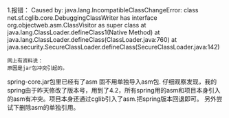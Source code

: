 1.报错：
Caused by: java.lang.IncompatibleClassChangeError: class net.sf.cglib.core.DebuggingClassWriter has interface org.objectweb.asm.ClassVisitor as super class
	at java.lang.ClassLoader.defineClass1(Native Method)
	at java.lang.ClassLoader.defineClass(ClassLoader.java:760)
	at java.security.SecureClassLoader.defineClass(SecureClassLoader.java:142)
	
	网上有资料说：
	原因是jar包冲突引起的。
spring-core.jar包里已经有了asm
固不用单独导入asm包.
仔细观察发现，我的spring由于昨天修改了版本号，用到了4.2，所有spring用的asm和项目本身引入的asm有冲突。项目本身还通过cglib引入了asm.把spring版本回退即可。
另外尝试下删除asm的单独引用。

